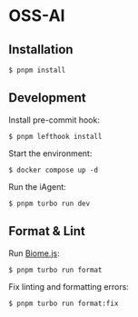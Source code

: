 # OSS-AI

## Installation

```shell 
$ pnpm install
```

## Development

Install pre-commit hook:

```shell 
$ pnpm lefthook install
```

Start the environment:

```shell 
$ docker compose up -d
```

Run the iAgent:

```shell 
$ pnpm turbo run dev
```

## Format & Lint

Run [Biome.js](https://biomejs.dev/):

```shell 
$ pnpm turbo run format
```

Fix linting and formatting errors: 

```shell 
$ pnpm turbo run format:fix
```